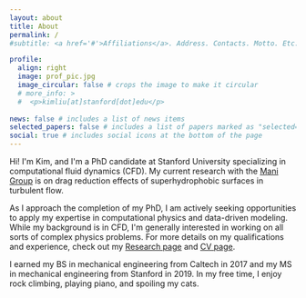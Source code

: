 ```yaml
---
layout: about
title: About
permalink: /
#subtitle: <a href='#'>Affiliations</a>. Address. Contacts. Motto. Etc.

profile:
  align: right
  image: prof_pic.jpg
  image_circular: false # crops the image to make it circular
  # more_info: >
  #  <p>kimliu[at]stanford[dot]edu</p>
        
news: false # includes a list of news items
selected_papers: false # includes a list of papers marked as "selected={true}"
social: true # includes social icons at the bottom of the page
---
```


Hi! I'm Kim, and I'm a PhD candidate at Stanford University specializing in computational fluid dynamics (CFD). My current research with the [Mani Group](https://manigroup.stanford.edu) is on drag reduction effects of superhydrophobic surfaces in turbulent flow.

As I approach the completion of my PhD, I am actively seeking opportunities to apply my expertise in computational physics and data-driven modeling. While my background is in CFD, I'm generally interested in working on all sorts of complex physics problems. For more details on my qualifications and experience, check out my [Research page](https://kimbliu.github.io/research/) and  [CV page](https://kimbliu.github.io/cv/).

I earned my BS in mechanical engineering from Caltech in 2017 and my MS in mechanical engineering from Stanford in 2019. In my free time, I enjoy rock climbing, playing piano, and spoiling my cats.
